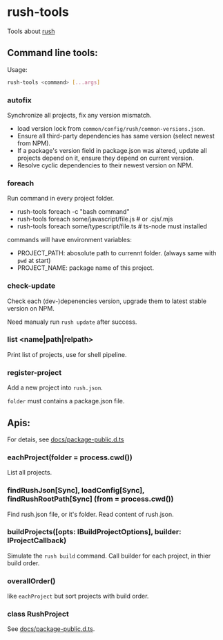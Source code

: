 # rush-tools

Tools about [rush](https://rushjs.io/)

## Command line tools:

Usage:

```bash
rush-tools <command> [...args]
```

### autofix

Synchronize all projects, fix any version mismatch.

-   load version lock from `common/config/rush/common-versions.json`.
-   Ensure all third-party dependencies has same version (select newest from NPM).
-   If a package's version field in package.json was altered, update all projects depend on it, ensure they depend on current version.
-   Resolve cyclic dependencies to their newest version on NPM.

### foreach <command>

Run command in every project folder.

-   rush-tools foreach -c "bash command"
-   rush-tools foreach some/javascript/file.js # or .cjs/.mjs
-   rush-tools foreach some/typescript/file.ts # ts-node must installed

commands will have environment variables:

-   PROJECT_PATH: abosolute path to currennt folder. (always same with `pwd` at start)
-   PROJECT_NAME: package name of this project.

### check-update

Check each (dev-)depenencies version, upgrade them to latest stable version on NPM.

Need manualy run `rush update` after success.

### list <name|path|relpath>

Print list of projects, use for shell pipeline.

### register-project <folder>

Add a new project into `rush.json`.

`folder` must contains a package.json file.

## Apis:

For detais, see [docs/package-public.d.ts](./docs/package-public.d.ts)

### eachProject(folder = process.cwd())

List all projects.

### findRushJson[Sync], loadConfig[Sync], findRushRootPath[Sync] (from = process.cwd())

Find rush.json file, or it's folder. Read content of rush.json.

### buildProjects([opts: IBuildProjectOptions], builder: IProjectCallback)

Simulate the `rush build` command. Call builder for each project, in thier build order.

### overallOrder()

like `eachProject` but sort projects with build order.

### class RushProject

See [docs/package-public.d.ts](./docs/package-public.d.ts).
